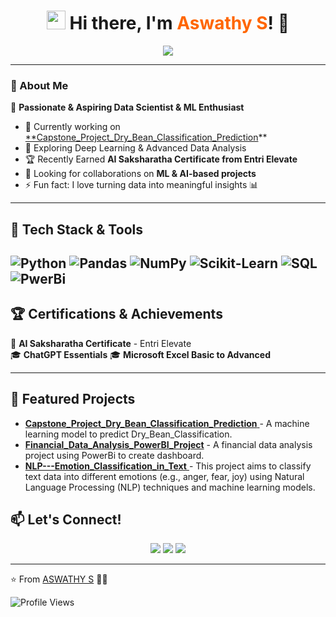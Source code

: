 <h1 align="center"> 
  <img src="https://media.giphy.com/media/hvRJCLFzcasrR4ia7z/giphy.gif" width="30px"/> 
  Hi there, I'm <span style="color:#ff6600">Aswathy S</span>! 👋
</h1>

<p align="center">
  <img src="https://readme-typing-svg.herokuapp.com?font=Fira+Code&weight=700&pause=1000&color=ff6600&center=true&width=500&lines=Machine+Learning+Enthusiast;Data+Science+Explorer;AI+Lover+%7C+Pythonista+%7C+SQL+Expert;Always+Learning+New+Things!">
</p>

---

### 🚀 About Me  
🌟 **Passionate & Aspiring Data Scientist & ML Enthusiast**   
- 🔭 Currently working on [**Capstone_Project_Dry_Bean_Classification_Prediction](#)**  
- 🌱 Exploring Deep Learning & Advanced Data Analysis  
- 🏆 Recently Earned **AI Saksharatha Certificate from Entri Elevate**  
- 🤝 Looking for collaborations on **ML & AI-based projects**  
- ⚡ Fun fact: I love turning data into meaningful insights 📊  
---

## 🌈 Tech Stack & Tools  

![Python](https://img.shields.io/badge/-Python-3776AB?logo=python&logoColor=white)
![Pandas](https://img.shields.io/badge/-Pandas-150458?logo=pandas&logoColor=white)
![NumPy](https://img.shields.io/badge/-NumPy-013243?logo=numpy&logoColor=white)
![Scikit-Learn](https://img.shields.io/badge/-Scikit_Learn-F7931E?logo=scikit-learn&logoColor=white)
![SQL](https://img.shields.io/badge/-SQL-4479A1?logo=mysql&logoColor=white)
![PwerBi](https://img.shields.io/badge/-PowerBI-E97627?logo=tableau&logoColor=white)
---


## 🏆 Certifications & Achievements  
🏅 **AI Saksharatha Certificate** - Entri Elevate  
🎓 **ChatGPT Essentials** 
🎓 **Microsoft Excel Basic to Advanced**

---

## 📂 Featured Projects
- [**Capstone_Project_Dry_Bean_Classification_Prediction** ]((https://github.com/AswathyD31/Capstone_Project_Dry_Bean_Classification_Prediction)) - A machine learning model to predict Dry_Bean_Classification.
- [**Financial_Data_Analysis_PowerBI_Project**]((https://github.com/AswathyD31/Financial_Data_Analysis_PowerBI_Project)) - A financial data analysis project using PowerBi to create dashboard.
- [**NLP---Emotion_Classification_in_Text** ]((https://github.com/AswathyD31/-NLP---Emotion_Classification_in_Text)) - This project aims to classify text data into different emotions (e.g., anger, fear, joy) using Natural Language Processing (NLP) techniques and machine learning models.


## 📫 Let's Connect!  

<p align="center">
  <a href="https://linkedin.com/in/your-profile"><img src="https://img.shields.io/badge/LinkedIn-0077B5?style=for-the-badge&logo=linkedin&logoColor=white"/></a>
  <a href="https://kaggle.com/your-profile"><img src="https://img.shields.io/badge/Kaggle-20BEFF?style=for-the-badge&logo=kaggle&logoColor=white"/></a>
  <a href="https://github.com/your-username"><img src="https://img.shields.io/badge/GitHub-181717?style=for-the-badge&logo=github&logoColor=white"/></a>
</p>

---

⭐️ From [ASWATHY S](https://github.com/your-username) 🚀🔥

![Profile Views](https://komarev.com/ghpvc/?username=your-username&color=blue)

